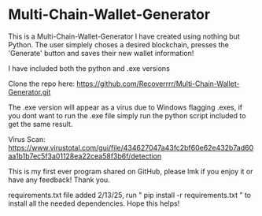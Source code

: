 # Multi-Chain-Wallet-Generator
 This is a Multi-Chain-Wallet-Generator I have created using nothing but Python. The user simplely choses a desired blockchain, presses the 'Generate' button and saves their new wallet information!

I have included both the python and .exe versions

Clone the repo here: https://github.com/Recoverrrr/Multi-Chain-Wallet-Generator.git

The .exe version will appear as a virus due to Windows flagging .exes, if you dont want to run the .exe file simply run the python script included to get the same result.

Virus Scan: https://www.virustotal.com/gui/file/434627047a43fc2bf60e62e432b7ad60aa1b1b7ec5f3a01128ea22cea58f3b6f/detection

This is my first ever program shared on GitHub, please lmk if you enjoy it or have any feedback! Thank you.

requirements.txt file added 2/13/25, run " pip install -r requirements.txt " to install all the needed dependencies. Hope this helps!
